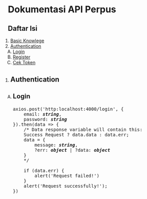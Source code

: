 # Dokumentasi API Perpus

<style style="display: none">
    ol li ol {
        list-style-type: upper-alpha
    }

    ol:nth-child(2) li h2 {
        font-weight: bold;
        font-size: 1.5rem;
    }

    ol:nth-child(2) li h3 {
        /* font-weight: bold; */
        font-size: 1.25rem;
    }
</style>

## Daftar Isi
<ol style="margin-left: -1rem">
    <li><a href="#knowledge">Basic Knowlege</a></li>
    <li><a href="#auth">Authentication</a>
        <ol style="margin-left: -1rem">
            <li><a href="#login">Login</a></li>
            <li><a href="#register">Register</a></li>
            <li><a href="#check">Cek Token</a></li>
        </ol>
    </li>
</ol>

<div style="width: 100%; margin: 2rem"></div>

<ol style="margin-left: -1rem;">
    <li>
        <h2>Authentication</h2>
        <ol style="margin-left: -1rem;">
            <li>
                <h3>Login</h3>
                <pre>
axios.post('http:localhost:4000/login', {
    email: <b><i>string</i></b>,
    password: <b><i>string</i></b>
}).then(data => {
    /* Data response variable will contain this:
    Success Request ? data.data : data.err;
    data = {
        message: <b><i>string</i></b>,
        ?err: <b><i>object</i></b> | ?data: <b><i>object</i></b>
    }
    */<br>
    if (data.err) {
        alert('Request failed!')
    }
    alert('Request successfully!');
})
</pre>
            </li>
        </ol>
    </li>
</ol>